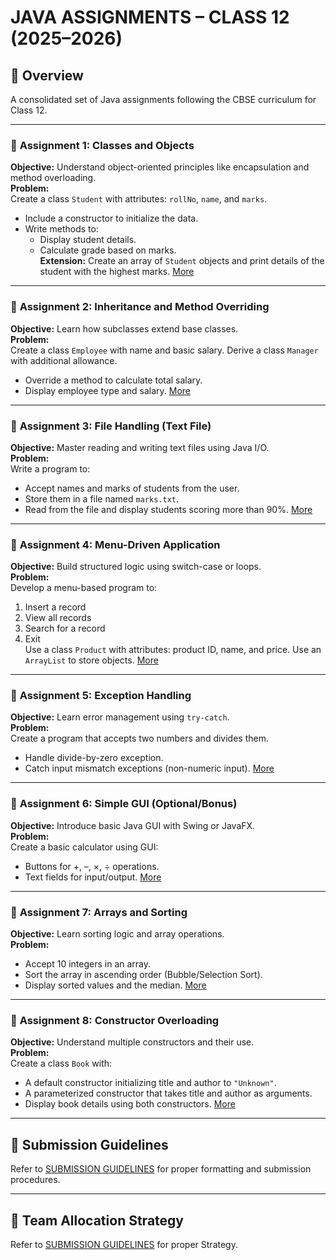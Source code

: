 # JAVA ASSIGNMENTS – CLASS 12 (2025–2026)

## 📘 Overview
A consolidated set of Java assignments following the CBSE curriculum for Class 12.

---


### 📄 **Assignment 1: Classes and Objects**
**Objective:** Understand object-oriented principles like encapsulation and method overloading.  
**Problem:**  
Create a class `Student` with attributes: `rollNo`, `name`, and `marks`.  
- Include a constructor to initialize the data.  
- Write methods to:
  - Display student details.
  - Calculate grade based on marks.  
**Extension:** Create an array of `Student` objects and print details of the student with the highest marks.
[More](./Assignment-1.md)
---

### 📄 **Assignment 2: Inheritance and Method Overriding**
**Objective:** Learn how subclasses extend base classes.  
**Problem:**  
Create a class `Employee` with name and basic salary. Derive a class `Manager` with additional allowance.  
- Override a method to calculate total salary.
- Display employee type and salary.
[More](./Assignment-2.md)
---

### 📄 **Assignment 3: File Handling (Text File)**
**Objective:** Master reading and writing text files using Java I/O.  
**Problem:**  
Write a program to:
- Accept names and marks of students from the user.
- Store them in a file named `marks.txt`.
- Read from the file and display students scoring more than 90%.
[More](./Assignment-3.md)
---

### 📄 **Assignment 4: Menu-Driven Application**
**Objective:** Build structured logic using switch-case or loops.  
**Problem:**  
Develop a menu-based program to:
1. Insert a record
2. View all records
3. Search for a record
4. Exit  
Use a class `Product` with attributes: product ID, name, and price. Use an `ArrayList` to store objects.
[More](./Assignment-4.md)
---

### 📄 **Assignment 5: Exception Handling**
**Objective:** Learn error management using `try-catch`.  
**Problem:**  
Create a program that accepts two numbers and divides them.  
- Handle divide-by-zero exception.
- Catch input mismatch exceptions (non-numeric input).
[More](./Assignment-5.md)
---

### 📄 **Assignment 6: Simple GUI (Optional/Bonus)**
**Objective:** Introduce basic Java GUI with Swing or JavaFX.  
**Problem:**  
Create a basic calculator using GUI:
- Buttons for +, –, ×, ÷ operations.
- Text fields for input/output.
[More](./Assignment-6.md)
---

### 📄 **Assignment 7: Arrays and Sorting**
**Objective:** Learn sorting logic and array operations.  
**Problem:**  
- Accept 10 integers in an array.
- Sort the array in ascending order (Bubble/Selection Sort).
- Display sorted values and the median.
[More](./Assignment-7.md)
---

### 📄 **Assignment 8: Constructor Overloading**
**Objective:** Understand multiple constructors and their use.  
**Problem:**  
Create a class `Book` with:
- A default constructor initializing title and author to `"Unknown"`.
- A parameterized constructor that takes title and author as arguments.
- Display book details using both constructors.
  [More](./Assignment-8.md)
---




## 📝 Submission Guidelines
Refer to [SUBMISSION GUIDELINES](./SUBMISSION%20GUIDELINES.md) for proper formatting and submission procedures.

---
## 👥 Team Allocation Strategy
Refer to [SUBMISSION GUIDELINES](./Team%20Allocation%20Strategy.md) for proper Strategy.

